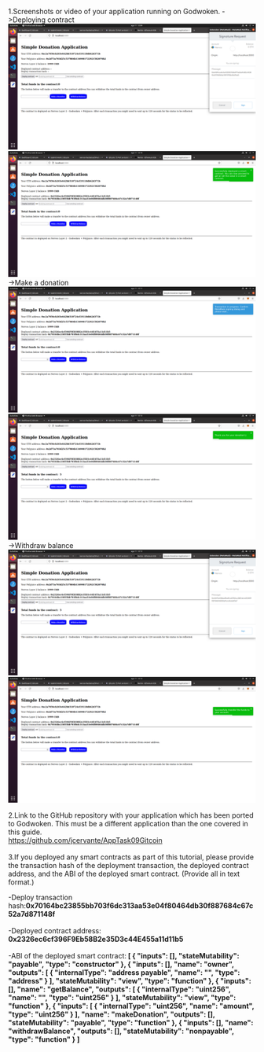 1.Screenshots or video of your application running on Godwoken.
->Deploying contract
<img src="https://github.com/jcervante/CBKTASKs/blob/main/TASK07/screenshots/img2.png">
<img src="https://github.com/jcervante/CBKTASKs/blob/main/TASK07/screenshots/img4.png">
->Make a donation 
<img src="https://github.com/jcervante/CBKTASKs/blob/main/TASK07/screenshots/img5.png">
<img src="https://github.com/jcervante/CBKTASKs/blob/main/TASK07/screenshots/img8.png">
->Withdraw balance
<img src="https://github.com/jcervante/CBKTASKs/blob/main/TASK07/screenshots/img9.png">
<img src="https://github.com/jcervante/CBKTASKs/blob/main/TASK07/screenshots/img10.png">

2.Link to the GitHub repository with your application which has been ported to Godwoken. This must be a different application than the one covered in this guide.<br>
https://github.com/jcervante/AppTask09Gitcoin <br><br>
3.If you deployed any smart contracts as part of this tutorial, please provide the transaction hash of the deployment transaction, the deployed contract address, and the ABI of the deployed smart contract. (Provide all in text format.)

  -Deploy transaction hash:<b>0x70164bc23855bb703f6dc313aa53e04f80464db30f887684c67c52a7d871148f </b><br><br>
  -Deployed contract address:<b> 0x2326ec6cf396F9Eb58B2e35D3c44E455a11d11b5</b><br><br>
  -ABI of the deployed smart contract:<b>
  [
    {
      "inputs": [],
      "stateMutability": "payable",
      "type": "constructor"
    },
    {
      "inputs": [],
      "name": "owner",
      "outputs": [
        {
          "internalType": "address payable",
          "name": "",
          "type": "address"
        }
      ],
      "stateMutability": "view",
      "type": "function"
    },
    {
      "inputs": [],
      "name": "getBalance",
      "outputs": [
        {
          "internalType": "uint256",
          "name": "",
          "type": "uint256"
        }
      ],
      "stateMutability": "view",
      "type": "function"
    },
    {
      "inputs": [
        {
          "internalType": "uint256",
          "name": "amount",
          "type": "uint256"
        }
      ],
      "name": "makeDonation",
      "outputs": [],
      "stateMutability": "payable",
      "type": "function"
    },
    {
      "inputs": [],
      "name": "withdrawBalance",
      "outputs": [],
      "stateMutability": "nonpayable",
      "type": "function"
    }
  ]</b>
